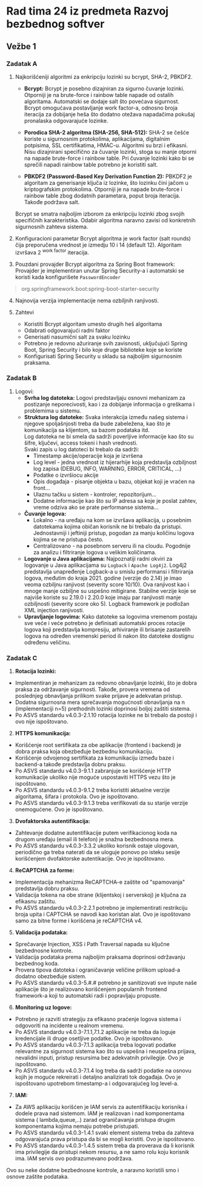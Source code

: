 # Rad tima 24 iz predmeta Razvoj bezbednog softver

## Vežbe 1
### Zadatak A

 1. Najkorišćeniji algoritmi za enkripciju lozinki su bcrypt, SHA-2, PBKDF2.

	 * **Bcrypt:** 
	 Bcrypt je posebno dizajniran za sigurno čuvanje lozinki. Otporniji je na brute-force i rainbow table napade od ostalih algoritama. Automatski se dodaje salt što povećava sigurnost. Bcrypt omogućava postavljanje work factor-a, odnosno broja iteracija za dobijanje heša što dodatno otežava napadačima pokušaj pronalaska odgovarajuće lozinke.
	 
	* **Porodica SHA-2 algoritma (SHA-256, SHA-512):**
	SHA-2 se češće koriste u sigurnosnim protokolima, aplikacijama, digitalnim potpisima, SSL certifikatima, HMAC-u. Algoritmi su brzi i efikasni. Nisu dizajnirani specifično za čuvanje lozinki, stoga su manje otporni na napade brute-force i rainbow table. Pri čuvanje lozinki kako bi se sprečili napadi rainbow table potrebno je koristiti salt.
	
	* **PBKDF2 (Password-Based Key Derivation Function 2):**
	PBKDF2 je algoritam za generisanje ključa iz lozinke, što lozinku čini jačom u kriptografskim protokolima. Otporniji je na napade brute-force i rainbow table zbog dodatnih parametara, poput broja iteracija. Takođe podržava salt.
	
	Bcrypt se smatra najboljim izborom za enkripciju lozinki zbog svojih specifičnih karakteristika. Odabir algoritma naravno zavisi od konkretnih sigurnosnih zahteva sistema.

 2. Konfiguracioni parametar Bcrypt algoritma je work factor (salt rounds) čija preporučena vrednost je izmedju 10 i 14 (default 12). Algoritam izvršava 2 <sup>work factor</sup> iteracija.
 3. Pouzdani provajder Bcrypt algoritma za Spring Boot framework: 
Provajder je implementiran unutar Spring Security-a i automatski se koristi kada konfigurišete `PasswordEncoder` 
> org.springframework.boot:spring-boot-starter-security

4. Najnovija verzija implementacije nema ozbiljnih ranjivosti.

5. Zahtevi
   * Koristiti Bcrypt algoritam umesto drugih heš algoritama
   * Odabrati odgovarajući radni faktor
   * Generisati nasumični salt za svaku lozinku
   * Potrebno je redovno ažuriranje svih zavisnosti, uključujući Spring Boot, Spring Security i bilo koje druge biblioteke koje se koriste
   * Konfigurisati Spring Security u skladu sa najboljim sigurnosnim praksama.

### Zadatak B
1. Logovi:
	 * **Svrha log datoteka:**
	Logovi predstavljaju osnovni mehanizam za postizanje neporecivosti, kao i za dobijanje informacija o greškama i problemima u sistemu.
	 * **Struktura log datoteke:**
	Svaka interakcija između našeg sistema i njegove spoljašnjosti treba da bude zabeležena, kao što je komunikacija sa klijentom, sa bazom podataka itd. <br> Log datoteka ne bi smela da sadrži poverljive informacije kao što su šifre, ključevi, access tokeni i hash vrednosti. <br> Svaki zapis u log datoteci bi trebalo da sadrži:
		* Timestamp akcije/operacije koja je izvršena
		* Log level -  jedna vrednost iz hijerarhije koja predstavlja ozbiljnost log zapisa (DEBUG, INFO, WARNING, ERROR, CRITICAL, ...)
  		* Podatke o izvršiocu akcije
  		* Opis događaja - pisanje objekta u bazu, objekat koji je vraćen na front...
		* Ulaznu tačku u sistem - kontroler, repozitorijum...
		* Dodatne informacije kao što su IP adresa sa koje je poslat zahtev, vreme odziva ako se prate performanse sistema...			 	 	 
	 * **Čuvanje logova:**
		* Lokalno - na uređaju na kom se izvršava aplikacija, u posebnim datotekama kojima običan korisnik ne bi trebalo da pristupi. Jednostavniji i jeftiniji pristup, pogodan za manju količinu logova kojima se ne pristupa često.
	 	* Centralizovano - na posebnom serveru ili na cloudu. Pogodnije za analizu i filtriranje logova u velikim količinama.
	 * **Logovanje u Java aplikacijama:**
	Najpoznatiji radni okviri za logovanje u Java aplikacijama su `Logback` i `Apache Log4j2`. Log4j2 predstavlja unapređenje Logback-a u smislu performansi i filtriranja logova, međutim do kraja 2021. godine (verzije do 2.14) je imao veoma ozbiljnu ranjivost (severity score 10/10). Ova ranjivost kao i mnoge manje ozbiljne su uspešno mitigirane. Stabilne verzije koje se najviše koriste su 2.19.0 i 2.20.0 koje imaju par ranjivosti manje ozbiljnosti (severity score oko 5). Logback framework je podložan XML injection ranjivosti.
	 * **Upravljanje logovima:**
	Kako datoteke sa logovima vremenom postaju sve veće i veće potrebno je definisati automatski proces rotacije logova koji predstavlja kompresiju, arhiviranje ili brisanje zastarelih logova na određen vremenski period ili nakon što datoteke dostignu određenu veličinu.



### Zadatak C
1. **Rotacija lozinki:** 
 - Implementiran je mehanizam za redovno obnavljanje lozinki, što je dobra praksa za održavanje sigurnosti. Takođe, provera vremena od poslednjeg obnavljanja prilikom svake prijave je adekvatan pristup. 
 - Dodatna sigurnosna mera sprečavanja mogućnosti obnavljanja na n (implementaciji n=5) prethodnih lozinki doprinosi boljoj zaštiti sistema.
 - Po ASVS standardu v4.0.3-2.1.10 rotacija lozinke ne bi trebalo da postoji i ovo nije ispoštovano.
 2. **HTTPS komunikacija:** 
 - Korišćenje root sertifikata za obe aplikacije (frontend i backend) je dobra praksa koja obezbeđuje bezbednu komunikaciju. 
 - Korišćenje odvojenog sertifikata za komunikaciju između baze i backend-a takođe predstavlja dobru praksu.
 - Po ASVS standardu v4.0.3-9.1.1 zabranjuje se korišćenje HTTP komunikacije ukoliko nije moguće uspostaviti HTTPS vezu što je ispoštovano.
 - Po ASVS standardu v4.0.3-9.1.2 treba koristiti aktuelne verzije algoritama, šifara i protokola. Ovo je ispoštovano.
 - Po ASVS standardu v4.0.3-9.1.3 treba verifikovati da su starije verzije onemogućene. Ovo je ispoštovano.
 3. **Dvofaktorska autentifikacija:** 
 - Zahtevanje dodatne autentifikacije putem verifikacionog koda na drugom uređaju (email ili telefon) je snažna bezbednosna mera. 
 - Po ASVS standardu v4.0.3-3.3.2 ukoliko korisnik ostaje ulogovan, periodično ga treba naterati da se uloguje ponovo po isteku sesije korišćenjem dvofaktorske autentikacije. Ovo je ispoštovano.
 4. **ReCAPTCHA za forme:** 
 - Implementacija mehanizma ReCAPTCHA-e zaštite od "spamovanja" predstavlja dobru praksu.
 -  Validacija tokena na obe strane (klijentskoj i serverskoj) je ključna za efikasnu zaštitu.
 - Po ASVS standardu v4.0.3-2.2.1  potrebno je implementirati restrikciju broja upita i CAPTCHA se navodi kao koristan alat. Ovo je ispoštovano samo za bitne forme i korišćena je reCAPTCHA v4.
 5. **Validacija podataka:** 
  - Sprečavanje Injection, XSS i Path Traversal napada su ključne bezbednosne kontrole. 
  -  Validacija podataka prema najboljim praksama doprinosi održavanju bezbednog koda. 
  -  Provera tipova datoteka i ograničavanje veličine prilikom upload-a dodatno obezbeđuje sistem.
  -  Po ASVS standardu v4.0.3-5.#.# potrebno je sanitizovati sve inpute naše aplikacije što je realizovano korišćenjem popularnih frontend framework-a koji to automatski radi i popravljaju propuste.
  6.   **Monitoring uz logove:**
  - Potrebno je razviti strategiju za efikasno praćenje logova sistema i odgovoriti na incidente u realnom vremenu.
  - Po ASVS standardu v4.0.3-7.1.1,7.1.2 aplikacije ne treba da loguje kredencijale ili druge osetljive podatke. Ovo je ispoštovano.
  - Po ASVS standardu v4.0.3-7.1.3 aplikacija treba logovati podatke relevantne za sigurnost sistema kao što su uspešna i neuspešna prijava, nevalidni inputi, pristup resursima bez adekvatnih privilegije. Ovo je ispoštovano.
  - Po ASVS standardu v4.0.3-7.1.4 log treba da sadrži podatke na osnovu kojih je moguće rekreirati i detaljno analizirati tok događaja. Ovo je ispoštovano upotrebom timestamp-a i odgovarajućeg log level-a.
  7. **IAM:**
  - Za AWS aplikaciju korišćen je IAM servis za autentifikaciju korisnika i dodele prava nad sistemom. IAM je realizovan i nad komponentama sistema ( lambda,queue,..) zarad ograničavanja pristupa drugim komponentama kojima nemaju potrebe pristupati. 
  - Po ASVS standardu v4.0.3-1.4.1 svaki element sistema treba da zahteva odgovarajuća prava pristupa da bi se mogli koristiti. Ovo je ispoštovano.
  - Po ASVS standardu v4.0.3-1.4.5 sistem treba da proverava da li korisnik ima privilegije da pristupi nekom resursu, a ne samo rolu koju korisnik ima. IAM servis ovo podrazumevano podržava.

Ovo su neke dodatne bezbednosne kontrole, a naravno koristili smo i osnove zaštite podataka.
